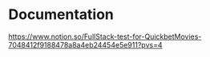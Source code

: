 # Documentation
https://www.notion.so/FullStack-test-for-QuickbetMovies-7048412f9188478a8a4eb24454e5e911?pvs=4